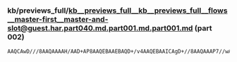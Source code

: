### kb/previews_full/kb__previews_full__kb__previews_full__flows__master-first__master-and-slot@guest.har.part040.md.part001.md.part001.md (part 002)

```md
AAQCAwD///8AAQAAAAH/AAD+AP8AAQEBAAEBAQD+/v4AAQEBAAICAgD+//8AAQAAAP7//wAAAQAA/gD/AAEBAQD+/v4AAQAAAAEAAAD+/v4AAQIBAP3//gABAgEAAgA
```

```
